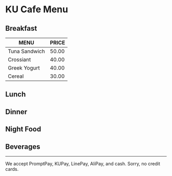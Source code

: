 # KU Cafe Menu


## Breakfast

| MENU          | PRICE |
|---------------|-------|
| Tuna Sandwich | 50.00 |
| Crossiant     | 40.00 |
| Greek Yogurt  | 40.00 |
| Cereal        | 30.00 |

## Lunch 


## Dinner


## Night Food


## Beverages



---

We accept PromptPay, KUPay, LinePay, AliPay, and cash. Sorry, no credit cards.
